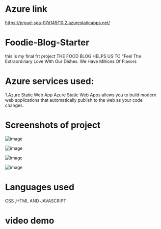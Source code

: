 # Azure link
https://proud-sea-07d145f10.2.azurestaticapps.net/

# Foodie-Blog-Starter
this is my final frt project THE FOOD BLOG HELPS US TO "Feel The Extraordinary Love With Our Dishes. We Have Millions Of Flavors

# Azure services used:
1.Azure Static Web App Azure Static Web Apps allows you to build modern web applications that automatically publish to the web as your code changes.

# Screenshots of project
![image](https://user-images.githubusercontent.com/115391269/198199383-0da94b1b-879c-4466-a16d-466b69c79043.png)

![image](https://user-images.githubusercontent.com/115391269/198199458-d0635814-5aab-42f2-94a0-498e2d662def.png)

![image](https://user-images.githubusercontent.com/115391269/198205632-c23a22b1-af45-48c5-aeec-949240769bf1.png)

![image](https://user-images.githubusercontent.com/115391269/198205725-40fc3cac-a2ab-4039-a1b6-a232e5d5bdc1.png)



# Languages used
CSS ,HTML AND JAVASCRIPT

# video demo
